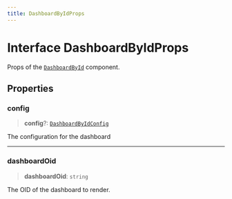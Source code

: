 ```yaml
---
title: DashboardByIdProps
---
```


# Interface DashboardByIdProps

Props of the [`DashboardById`](../fusion-assets/class.DashboardById.md) component.

## Properties

### config

> **config**?: [`DashboardByIdConfig`](interface.DashboardByIdConfig.md)

The configuration for the dashboard

***

### dashboardOid

> **dashboardOid**: `string`

The OID of the dashboard to render.
